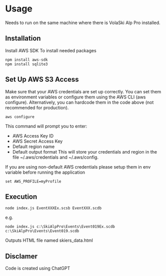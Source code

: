 # Usage
Needs to run on the same machine where there is VolaSki Alp Pro installed.


## Installation
Install AWS SDK 
To install needed packages
```
npm install aws-sdk
npm install sqlite3
```
## Set Up AWS S3 Access
Make sure that your AWS credentials are set up correctly. You can set them as environment variables or configure them using the AWS CLI (aws configure). Alternatively, you can hardcode them in the code above (not recommended for production).
```
aws configure
```
This command will prompt you to enter:

- AWS Access Key ID
- AWS Secret Access Key
- Default region name
- Default output format
This will store your credentials and region in the file ~/.aws/credentials and ~/.aws/config.

If you are using non-default AWS credentials please setup them in env variable before running the application
```
set AWS_PROFILE=myProfile
```

## Execution
```
node index.js EventXXXEx.scsb EventXXX.scdb
```
e.g.
```
node index.js c:\SkiAlpPro\Events\Event019Ex.scdb c:\SkiAlpPro\Events\Event019.scdb
```

Outputs HTML file named skiers_data.html

## Disclamer
Code is created using ChatGPT
